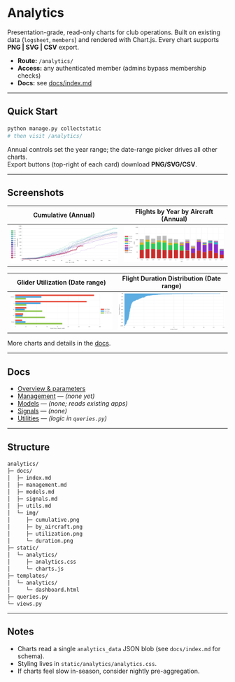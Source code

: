 # Analytics

Presentation-grade, read-only charts for club operations. Built on existing data (`logsheet`, `members`) and rendered with Chart.js. Every chart supports **PNG | SVG | CSV** export.

- **Route:** `/analytics/`
- **Access:** any authenticated member (admins bypass membership checks)
- **Docs:** see [docs/index.md](docs/index.md)

---

## Quick Start

```bash
python manage.py collectstatic
# then visit /analytics/
```

Annual controls set the year range; the date-range picker drives all other charts.  
Export buttons (top-right of each card) download **PNG/SVG/CSV**.

---

## Screenshots


| Cumulative (Annual) | Flights by Year by Aircraft (Annual) |
| :--: | :--: |
| ![Cumulative flights](docs/img/cumulative.png) | ![By aircraft](docs/img/by_aircraft.png) |

| Glider Utilization (Date range) | Flight Duration Distribution (Date range) |
| :--: | :--: |
| ![Utilization](docs/img/utilization.png) | ![Duration](docs/img/duration.png) |

More charts and details in the [docs](docs/index.md).

---

## Docs

- [Overview & parameters](docs/index.md)
- [Management](docs/management.md) — *(none yet)*
- [Models](docs/models.md) — *(none; reads existing apps)*
- [Signals](docs/signals.md) — *(none)*
- [Utilities](docs/utils.md) — *(logic in `queries.py`)*

---

## Structure

```
analytics/
├─ docs/
│  ├─ index.md
│  ├─ management.md
│  ├─ models.md
│  ├─ signals.md
│  ├─ utils.md
│  └─ img/
│     ├─ cumulative.png
│     ├─ by_aircraft.png
│     ├─ utilization.png
│     └─ duration.png
├─ static/
│  └─ analytics/
│     ├─ analytics.css
│     └─ charts.js
├─ templates/
│  └─ analytics/
│     └─ dashboard.html
├─ queries.py
└─ views.py
```

---

## Notes

- Charts read a single `analytics_data` JSON blob (see `docs/index.md` for schema).
- Styling lives in `static/analytics/analytics.css`.
- If charts feel slow in-season, consider nightly pre-aggregation.
